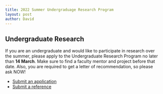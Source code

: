 ```yaml
---
title: 2022 Summer Undergraduage Research Program  
layout: post
author: David
---
```

## Undergraduate Research
If you are an undergraduate and would like to participate in research over the summer, please apply to the Undergraduate Research Program no later than **14 March**.  Make sure to find a faculty mentor and project before that date.  Also, you are required to get a letter of recommendation, so please ask NOW!  
- [Submit an application](https://www.duq.edu/academics/schools/natural-and-environmental-sciences/undergraduate-research)  
- [Submit a reference](https://www.duq.edu/URPreference)  
